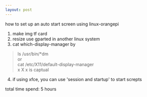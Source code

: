 ```yaml
---
layout: post
---
```

how to set up an auto start screen using linux-orangepi  
1. make img tf card  
2. resize use gparted in another linux system  
3. cat which-display-manager by  
  > ls /usr/bin/*dm  
  or  
  > cat /etc/X11/default-display-manager  
  x X x is captual  
4. if using xfce, you can use 'session and startup' to start screpts  

total time spend: 5 hours  
